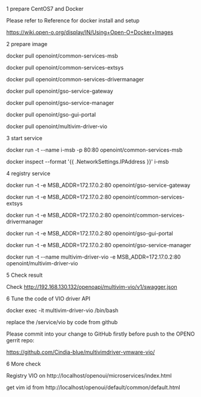 1 prepare CentOS7 and Docker

Please refer to Reference for docker install and setup

https://wiki.open-o.org/display/IN/Using+Open-O+Docker+Images

2 prepare image

docker pull openoint/common-services-msb

docker pull openoint/common-services-extsys

docker pull openoint/common-services-drivermanager

docker pull openoint/gso-service-gateway

docker pull openoint/gso-service-manager

docker pull openoint/gso-gui-portal

docker pull openoint/multivim-driver-vio

3 start service

docker run  -t --name i-msb -p 80:80 openoint/common-services-msb

docker inspect --format '{{ .NetworkSettings.IPAddress }}' i-msb

4 registry service

docker run -t -e MSB_ADDR=172.17.0.2:80 openoint/gso-service-gateway

docker run -t -e MSB_ADDR=172.17.0.2:80 openoint/common-services-extsys

docker run -t -e MSB_ADDR=172.17.0.2:80 openoint/common-services-drivermanager

docker run -t -e MSB_ADDR=172.17.0.2:80 openoint/gso-gui-portal

docker run -t -e MSB_ADDR=172.17.0.2:80 openoint/gso-service-manager

docker run -t --name multivim-driver-vio -e MSB_ADDR=172.17.0.2:80 openoint/multivim-driver-vio

5 Check result

Check http://192.168.130.132/openoapi/multivim-vio/v1/swagger.json

6 Tune the code of VIO driver API

docker exec -it multivim-driver-vio /bin/bash

replace the /service/vio by code from github

Please commit into your change to GitHub firstly before push to the OPENO gerrit repo:

https://github.com/Cindia-blue/multivimdriver-vmware-vio/

6 More check

Registry VIO on http://localhost/openoui/microservices/index.html

get vim id  from http://localhost/openoui/default/common/default.html
